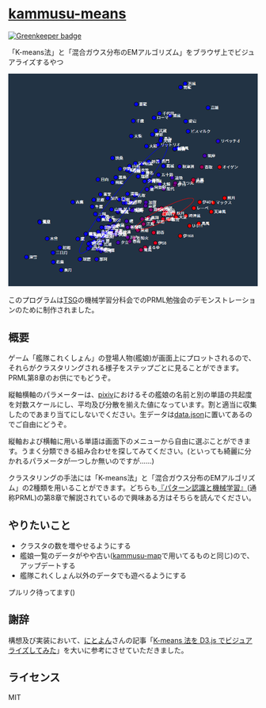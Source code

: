 [kammusu-means](https://hakatashi.github.io/kammusu-means/)
=============

[![Greenkeeper badge](https://badges.greenkeeper.io/hakatashi/kammusu-means.svg)](https://greenkeeper.io/)

「K-means法」と「混合ガウス分布のEMアルゴリズム」をブラウザ上でビジュアライズするやつ

[![Scren Shot](assets/screenshot.png)](https://hakatashi.github.io/kammusu-means/)

このプログラムは[TSG](http://www.tsg.ne.jp/)の機械学習分科会でのPRML勉強会のデモンストレーションのために制作されました。

## 概要

ゲーム「艦隊これくしょん」の登場人物(艦娘)が画面上にプロットされるので、それらがクラスタリングされる様子をステップごとに見ることができます。PRML第8章のお供にでもどうぞ。

縦軸横軸のパラメーターは、[pixiv](http://www.pixiv.net/)におけるその艦娘の名前と別の単語の共起度を対数スケールにし、平均及び分散を揃えた値になっています。割と適当に収集したのであまり当てにしないでください。生データは[data.json](data.json)に置いてあるのでご自由にどうぞ。

縦軸および横軸に用いる単語は画面下のメニューから自由に選ぶことができます。うまく分類できる組み合わせを探してみてください。(といっても綺麗に分かれるパラメータが一つしか無いのですが……)

クラスタリングの手法には「K-means法」と「混合ガウス分布のEMアルゴリズム」の2種類を用いることができます。どちらも[『パターン認識と機械学習』](http://ibisforest.org/index.php?PRML)(通称PRML)の第8章で解説されているので興味ある方はそちらを読んでください。

## やりたいこと

* クラスタの数を増やせるようにする
* 艦娘一覧のデータがやや古い([kammusu-map](https://hakatashi.github.io/kammusu-map/)で用いてるものと同じ)ので、アップデートする
* 艦隊これくしょん以外のデータでも遊べるようにする

プルリク待ってます()

## 謝辞

構想及び実装において、[にとよん](http://github.com/nitoyon)さんの記事「[K-means 法を D3.js でビジュアライズしてみた](http://tech.nitoyon.com/ja/blog/2013/11/07/k-means/)」を大いに参考にさせていただきました。

## ライセンス

MIT
